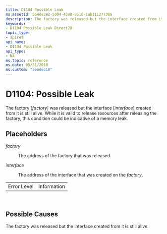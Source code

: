 ```yaml
---
title: D1104 Possible Leak
ms.assetid: 564de2e2-5004-43e8-8616-1ab11127738a
description: The factory was released but the interface created from it is still alive. While it is valid to release resources after releasing the factory, this condition could be indicative of a memory leak.
keywords:
- D1104 Possible Leak Direct2D
topic_type:
- apiref
api_name:
- D1104 Possible Leak
api_type:
- NA
ms.topic: reference
ms.date: 05/31/2018
ms.custom: "seodec18"
---
```


# D1104: Possible Leak

The factory \[*factory*\] was released but the interface \[*interface*\] created from it is still alive. While it is valid to release resources after releasing the factory, this condition could be indicative of a memory leak.

## Placeholders

<dl> <dt>

<span id="factory"></span><span id="FACTORY"></span>*factory*
</dt> <dd>

The address of the factory that was released.

</dd> <dt>

<span id="interface"></span><span id="INTERFACE"></span>*interface*
</dt> <dd>

The address of the interface that was created on the *factory*.

</dd> </dl> 

|             |             |
|-------------|-------------|
| Error Level | Information |



 

## Possible Causes

The factory was released but the interface created from it is still alive.

 

 




